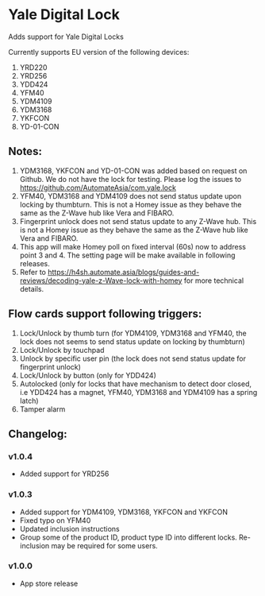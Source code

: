 # Yale Digital Lock

Adds support for Yale Digital Locks

Currently supports EU version of the following devices:

1. YRD220
2. YRD256
3. YDD424
4. YFM40
5. YDM4109
6. YDM3168
7. YKFCON
8. YD-01-CON

## Notes:
1. YDM3168, YKFCON and YD-01-CON was added based on request on Github. We do not have the lock for testing. Please log the issues to https://github.com/AutomateAsia/com.yale.lock
2. YFM40, YDM3168 and YDM4109 does not send status update upon locking by thumbturn. This is not a Homey issue as they behave the same as the Z-Wave hub like Vera and FIBARO.
3. Fingerprint unlock does not send status update to any Z-Wave hub. This is not a Homey issue as they behave the same as the Z-Wave hub like Vera and FIBARO.
4. This app will make Homey poll on fixed interval (60s) now to address point 3 and 4. The setting page will be make available in following releases.
5. Refer to https://h4sh.automate.asia/blogs/guides-and-reviews/decoding-yale-z-Wave-lock-with-homey for more technical details.

## Flow cards support following triggers:
1. Lock/Unlock by thumb turn (for YDM4109, YDM3168 and YFM40, the lock does not seems to send status update on locking by thumbturn)
2. Lock/Unlock by touchpad
3. Unlock by specific user pin (the lock does not send status update for fingerprint unlock)
4. Lock/Unlock by button (only for YDD424)
5. Autolocked (only for locks that have mechanism to detect door closed, i.e YDD424 has a magnet, YFM40, YDM3168 and YDM4109 has a spring latch)
6. Tamper alarm

## Changelog:  

### v1.0.4
* Added support for YRD256

### v1.0.3
* Added support for YDM4109, YDM3168, YKFCON and YKFCON     
* Fixed typo on YFM40  
* Updated inclusion instructions  
* Group some of the product ID, product type ID into different locks. Re-inclusion may be required for some users.      

### v1.0.0
* App store release
